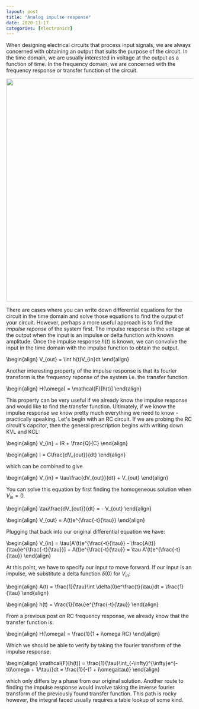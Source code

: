 ```yaml
---
layout: post
title: "Analog impulse response"
date: 2020-11-17
categories: [electronics]
---
```


When designing electrical circuits that process input signals, we are always concerned with obtaining an output that suits the purpose of the circuit. In the time domain, we are usually interested in voltage at the output as a function of time. In the frequency domain, we are concerned with the frequency response or transfer function of the circuit.

<img src="../../images/lpf-hpf.png" width="600"/>

There are cases where you can write down differential equations for the circuit in the time domain and solve those equations to find the output of your circuit. However, perhaps a more useful approach is to find the *impulse reponse* of the system first. The impulse response is the voltage at the output when the input is an impulse or delta function with known amplitude. Once the impulse response $h(t)$ is known, we can convolve the input in the time domain with the impulse function to obtain the output.

\begin{align}
V_{out} = \int h(t)V_{in}dt
\end{align}


Another interesting property of the impulse response is that its fourier transform is the frequency reponse of the system i.e. the transfer function.

\begin{align}
H(\omega) = \mathcal{F}[h(t)]
\end{align}

This property can be very useful if we already know the impulse response and would like to find the transfer function. Ultimately, if we know the impulse response we know pretty much everything we need to know - practically speaking. Let's begin with an RC circuit. If we are probing the RC circuit's capcitor, then the general prescription begins with writing down KVL and KCL:

\begin{align}
V_{in} = IR + \frac{Q}{C}
\end{align}

\begin{align}
I = C\frac{dV_{out}}{dt}
\end{align}

which can be combined to give

\begin{align}
V_{in} = \tau\frac{dV_{out}}{dt} + V_{out}
\end{align}

You can solve this equation by first finding the homogeneous solution when $V_{in} = 0$.

\begin{align}
\tau\frac{dV_{out}}{dt} = - V_{out}
\end{align}

\begin{align}
V_{out} = A(t)e^{\frac{-t}{\tau}}
\end{align}

Plugging that back into our original differential equation we have:

\begin{align}
V_{in} = \tau[A'(t)e^{\frac{-t}{\tau}} - \frac{A(t)}{\tau}e^{\frac{-t}{\tau}}]  + A(t)e^{\frac{-t}{\tau}} = \tau A'(t)e^{\frac{-t}{\tau}}
\end{align}

At this point, we have to specify our input to move forward. If our input is an impulse, we substitute a delta function $\delta(0)$ for $V_{in}$:

\begin{align}
A(t) = \frac{1}{\tau}\int \delta(0)e^\frac{t}{\tau}dt = \frac{1}{\tau}
\end{align}

\begin{align}
h(t) = \frac{1}{\tau}e^{\frac{-t}{\tau}}
\end{align}

From a previous post on RC frequency response, we already know that the transfer function is:

\begin{align}
H(\omega) = \frac{1}{1 + i\omega RC}
\end{align}

Which we should be able to verify by taking the fourier transform of the impulse response:

\begin{align}
\mathcal{F}[h(t)] = \frac{1}{\tau}\int_{-\infty}^{\infty}e^{-t(i\omega + 1/\tau)}dt = \frac{1}{-(1 + i\omega\tau)}
\end{align}

which only differs by a phase from our original solution. Another route to finding the impulse response would involve taking the inverse fourier transform of the previously found transfer function. This path is rocky however, the integral faced usually requires a table lookup of some kind.
